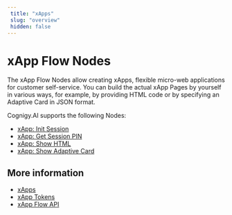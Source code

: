 ```yaml
---
 title: "xApps" 
 slug: "overview" 
 hidden: false 
---
```


# xApp Flow Nodes

The xApp Flow Nodes allow creating xApps, flexible micro-web applications for customer self-service. You can build the actual xApp Pages by yourself in various ways, for example, by providing HTML code or by specifying an Adaptive Card in JSON format.

Cognigy.AI supports the following Nodes:

 - [xApp: Init Session](init-xApp-session.md)
 - [xApp: Get Session PIN](get-xApp-session-PIN.md)
 - [xApp: Show HTML](set-html-xApp-state.md)
 - [xApp: Show Adaptive Card](set-AdaptiveCard-xApp-state.md)
   
## More information

- [xApps](../../xApp/overview.md)
- [xApp Tokens](../../xApp/tokens.md)
- [xApp Flow API](../../xApp/api.md)